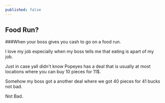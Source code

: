 ```yaml
---
published: false
---
```

## Food Run?

###When your boss gives you cash to go on a food run.

I love my job especially when my boss tells me that eating is apart of my job.

Just in case yall didn't know Popeyes has a deal that is usually at most locations where you can buy 10 pieces for 11$.

Somehow my boss got a another deal where we got 40 pieces for 41 bucks not bad.

Not Bad.
